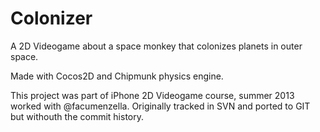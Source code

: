 # Colonizer

A 2D Videogame about a space monkey that colonizes planets in outer space.

Made with Cocos2D and Chipmunk physics engine.

This project was part of iPhone 2D Videogame course, summer 2013 worked with @facumenzella.
Originally tracked in SVN and ported to GIT but withouth the commit history.